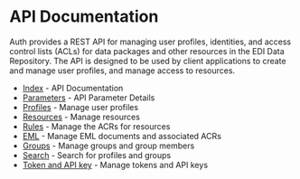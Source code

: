 # API Documentation

Auth provides a REST API for managing user profiles, identities, and access control lists (ACLs) for data packages and other resources in the EDI Data Repository. The API is designed to be used by client applications to create and manage user profiles, and manage access to resources.

- [Index](index.md) - API Documentation
- [Parameters](parameters.md) - API Parameter Details
- [Profiles](profile.md) - Manage user profiles
- [Resources](resource.md) - Manage resources
- [Rules](rule.md) - Manage the ACRs for resources
- [EML](eml.md) - Manage EML documents and associated ACRs
- [Groups](group.md) - Manage groups and group members
- [Search](search.md) - Search for profiles and groups
- [Token and API key](token.md) - Manage tokens and API keys

